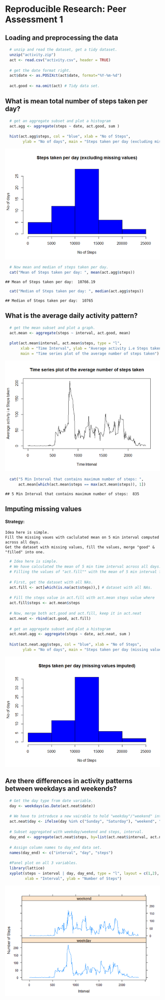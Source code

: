 # Reproducible Research: Peer Assessment 1


## Loading and preprocessing the data

```r
  # unzip and read the dataset, get a tidy dataset.
  unzip("activity.zip")
  act <- read.csv("activity.csv", header = TRUE)
  
  # get the date format right.
  act$date <- as.POSIXct(act$date, format="%Y-%m-%d")
  
  act.good <- na.omit(act) # Tidy data set.
```

## What is mean total number of steps taken per day?

```r
  # get an aggregate subset and plot a histogram
  act.agg <- aggregate(steps ~ date, act.good, sum )

  hist(act.agg$steps, col = "blue", xlab = "No of Steps",
        ylab = "No of days", main = "Steps taken per day (excluding missing values)")
```

![](PA1_template_files/figure-html/unnamed-chunk-2-1.png) 

```r
  # Now mean and median of steps taken per day.
  cat("Mean of Steps taken per day: ", mean(act.agg$steps))
```

```
## Mean of Steps taken per day:  10766.19
```

```r
  cat("Median of Steps taken per day: ", median(act.agg$steps))
```

```
## Median of Steps taken per day:  10765
```


## What is the average daily activity pattern?

```r
  # get the mean subset and plot a graph.
  act.mean <- aggregate(steps ~ interval, act.good, mean)
  
  plot(act.mean$interval, act.mean$steps, type = "l", 
       xlab = "Time Interval", ylab = "Average activity i.e Steps taken",
       main = "Time series plot of the average number of steps taken")
```

![](PA1_template_files/figure-html/unnamed-chunk-3-1.png) 

```r
  cat("5 Min Interval that contains maximum number of steps: ",
      act.mean[which(act.mean$steps == max(act.mean$steps)), 1])
```

```
## 5 Min Interval that contains maximum number of steps:  835
```


## Imputing missing values
#### Strategy:
    Idea here is simple.  
    Fill the missing vaues with caclulated mean on 5 min interval computed across all days. 
    Get the dataset with missing values, fill the values, merge "good" & "filled" into one.  
   

```r
  # Idea here is simple.
  # We have calculated the mean of 5 min time interval across all days.
  # Filling the values of "act.fill"" with the mean of 5 min interval from "act.mean"
  
  # First, get the dataset with all NAs.
  act.fill <- act[which(is.na(act$steps)),] # dataset with all NAs.
  
  # Fill the steps value in act.fill with act.mean steps value where
  act.fill$steps <- act.mean$steps
  
  # Now, merge both act.good and act.fill, keep it in act.neat
  act.neat <- rbind(act.good, act.fill)
  
  # get an aggregate subset and plot a histogram
  act.neat.agg <- aggregate(steps ~ date, act.neat, sum )

  hist(act.neat.agg$steps, col = "blue", xlab = "No of Steps",
        ylab = "No of days", main = "Steps taken per day (missing values imputed)")
```

![](PA1_template_files/figure-html/unnamed-chunk-4-1.png) 

## Are there differences in activity patterns between weekdays and weekends?

```r
  # Get the day type from date variable.
  day <- weekdays(as.Date(act.neat$date))
  
  # We have to introduce a new vairable to hold "weekday"/"weekend" into our dataset.
  act.neat$day <- ifelse(day %in% c("Sunday", "Saturday"), "weekend", "weekday")
  
  # Subset aggregated with weekday/weekend and steps, interval.
  day_end <- aggregate(act.neat$steps, by=list(act.neat$interval, act.neat$day), mean)
  
  # Assign column names to day_end data set.
  names(day_end) <- c("interval", "day", "steps")
        
  #Panel plot on all 3 variables.
  library(lattice)
  xyplot(steps ~ interval | day, day_end, type = "l", layout = c(1,2),
         xlab = "Interval", ylab = "Number of Steps")
```

![](PA1_template_files/figure-html/unnamed-chunk-5-1.png) 
